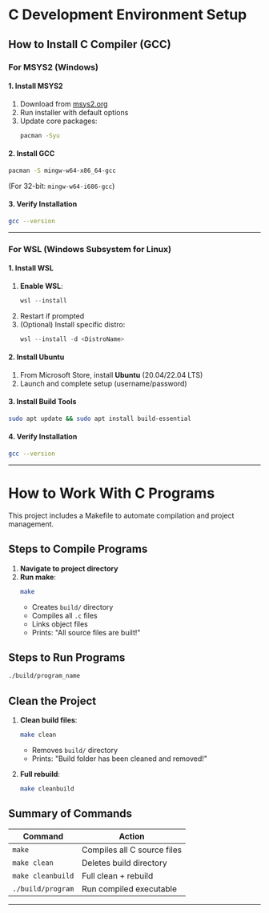 # C Development Environment Setup

## How to Install C Compiler (GCC)

### For MSYS2 (Windows)

#### 1. Install MSYS2
1. Download from [msys2.org](https://www.msys2.org/)
2. Run installer with default options
3. Update core packages:
   ```bash
   pacman -Syu
   ```

#### 2. Install GCC
```bash
pacman -S mingw-w64-x86_64-gcc
```
(For 32-bit: `mingw-w64-i686-gcc`)

#### 3. Verify Installation
```bash
gcc --version
```

---

### For WSL (Windows Subsystem for Linux)

#### 1. Install WSL
1. **Enable WSL**:
   ```powershell
   wsl --install
   ```
2. Restart if prompted
3. (Optional) Install specific distro:
   ```powershell
   wsl --install -d <DistroName>
   ```

#### 2. Install Ubuntu
1. From Microsoft Store, install **Ubuntu** (20.04/22.04 LTS)
2. Launch and complete setup (username/password)

#### 3. Install Build Tools
```bash
sudo apt update && sudo apt install build-essential
```

#### 4. Verify Installation
```bash
gcc --version
```

---

# How to Work With C Programs

This project includes a Makefile to automate compilation and project management.

## Steps to Compile Programs
1. **Navigate to project directory**
2. **Run make**:
   ```bash
   make
   ```
   - Creates `build/` directory
   - Compiles all `.c` files
   - Links object files
   - Prints: "All source files are built!"

## Steps to Run Programs
```bash
./build/program_name
```

## Clean the Project
1. **Clean build files**:
   ```bash
   make clean
   ```
   - Removes `build/` directory
   - Prints: "Build folder has been cleaned and removed!"

2. **Full rebuild**:
   ```bash
   make cleanbuild
   ```

## Summary of Commands

| Command          | Action                                  |
|------------------|----------------------------------------|
| `make`           | Compiles all C source files            |
| `make clean`     | Deletes build directory                |
| `make cleanbuild`| Full clean + rebuild                   |
| `./build/program`| Run compiled executable                |

---
